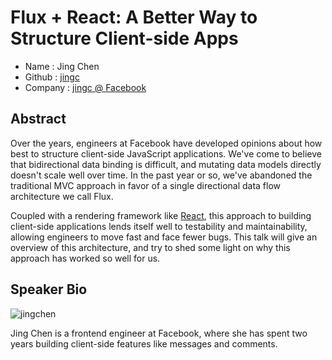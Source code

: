 # Flux + React: A Better Way to Structure Client-side Apps

* Name      : Jing Chen
* Github    : [jingc](http://github.com/jingc)
* Company   : [jingc @ Facebook](http://www.facebook.com/jingc)

## Abstract

Over the years, engineers at Facebook have developed opinions about how best to structure client-side JavaScript applications. We've come to believe that bidirectional data binding is difficult, and mutating data models directly doesn't scale well over time. In the past year or so, we've abandoned the traditional MVC approach in favor of a single directional data flow architecture we call Flux.

Coupled with a rendering framework like [React](http://facebook.github.io/react/index.html), this approach to building client-side applications lends itself well to testability and maintainability, allowing engineers to move fast and face fewer bugs. This talk will give an overview of this architecture, and try to shed some light on why this approach has worked so well for us.

## Speaker Bio

![jingchen](https://raw.github.com/cascadiajs/2013.cascadiajs.com/master/images/jingc.png)

Jing Chen is a frontend engineer at Facebook, where she has spent two years building client-side features like messages and comments.
